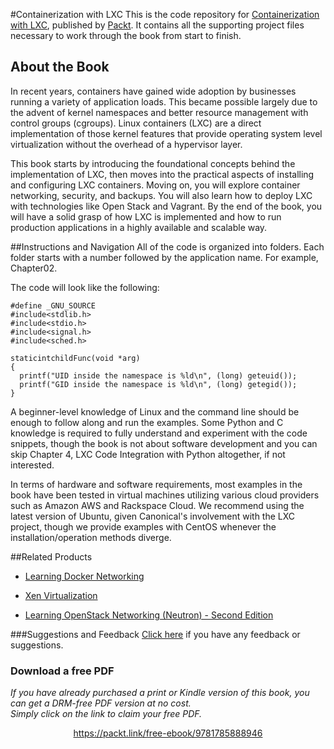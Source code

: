 


#Containerization with LXC
This is the code repository for [Containerization with LXC](https://www.packtpub.com/virtualization-and-cloud/containerization-lxc?utm_source=github&utm_medium=repository&utm_campaign=9781785888946), published by [Packt](https://www.packtpub.com/?utm_source=github). It contains all the supporting project files necessary to work through the book from start to finish.
## About the Book
In recent years, containers have gained wide adoption by businesses running a variety of application loads. This became possible largely due to the advent of kernel namespaces and better resource management with control groups (cgroups). Linux containers (LXC) are a direct implementation of those kernel features that provide operating system level virtualization without the overhead of a hypervisor layer.

This book starts by introducing the foundational concepts behind the implementation of LXC, then moves into the practical aspects of installing and configuring LXC containers. Moving on, you will explore container networking, security, and backups. You will also learn how to deploy LXC with technologies like Open Stack and Vagrant. By the end of the book, you will have a solid grasp of how LXC is implemented and how to run production applications in a highly available and scalable way.

##Instructions and Navigation
All of the code is organized into folders. Each folder starts with a number followed by the application name. For example, Chapter02.



The code will look like the following:
```
#define _GNU_SOURCE
#include<stdlib.h>
#include<stdio.h>
#include<signal.h>
#include<sched.h>
 
staticintchildFunc(void *arg)
{
  printf("UID inside the namespace is %ld\n", (long) geteuid());
  printf("GID inside the namespace is %ld\n", (long) getegid());
}
```

A beginner-level knowledge of Linux and the command line should be enough to follow along and run the examples. Some Python and C knowledge is required to fully understand and experiment with the code snippets, though the book is not about software development and you can skip Chapter 4, LXC Code Integration with Python altogether, if not interested.

In terms of hardware and software requirements, most examples in the book have been tested in virtual machines utilizing various cloud providers such as Amazon AWS and Rackspace Cloud. We recommend using the latest version of Ubuntu, given Canonical's involvement with the LXC project, though we provide examples with CentOS whenever the installation/operation methods diverge.

##Related Products
* [Learning Docker Networking](https://www.packtpub.com/networking-and-servers/learning-docker-networking?utm_source=github&utm_medium=repository&utm_campaign=9781785280955)

* [Xen Virtualization](https://www.packtpub.com/virtualization-and-cloud/xen-virtualization?utm_source=github&utm_medium=repository&utm_campaign=9781847192486)

* [Learning OpenStack Networking (Neutron) - Second Edition](https://www.packtpub.com/virtualization-and-cloud/learning-openstack-networking-neutron-second-edition?utm_source=github&utm_medium=repository&utm_campaign=9781785287725)

###Suggestions and Feedback
[Click here](https://docs.google.com/forms/d/e/1FAIpQLSe5qwunkGf6PUvzPirPDtuy1Du5Rlzew23UBp2S-P3wB-GcwQ/viewform) if you have any feedback or suggestions.
### Download a free PDF

 <i>If you have already purchased a print or Kindle version of this book, you can get a DRM-free PDF version at no cost.<br>Simply click on the link to claim your free PDF.</i>
<p align="center"> <a href="https://packt.link/free-ebook/9781785888946">https://packt.link/free-ebook/9781785888946 </a> </p>